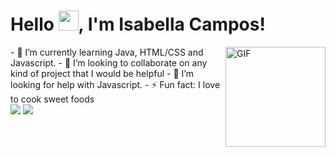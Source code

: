 <h1> Hello <img src="https://github.com/blackcater/blackcater/raw/master/images/Hi.gif" height="32" />, I'm Isabella Campos! </h1> 
<img align="right" alt="GIF" height="160px" src="https://media.giphy.com/media/du3J3cXyzhj75IOgvA/giphy.gif" />
- 🌱 I’m currently learning Java, HTML/CSS and Javascript.
- 👯 I’m looking to collaborate on any kind of project that I would be helpful
- 🤔 I’m looking for help with Javascript.
- ⚡ Fun fact: I love to cook sweet foods
<div>
  <a href = "mailto: isabellaszcamposs@gmail.com"><img src="https://img.shields.io/badge/-Gmail-%23EA4335?style=for-the-badge&logo=gmail&logoColor=white" target="_blank"></a>
  <a href="https://www.linkedin.com/in/isabellaszcampos/" target="_blank"><img src="https://img.shields.io/badge/-LinkedIn-%230077B5?style=for-the-badge&logo=linkedin&logoColor=white" target="_blank"></a>
</div>
